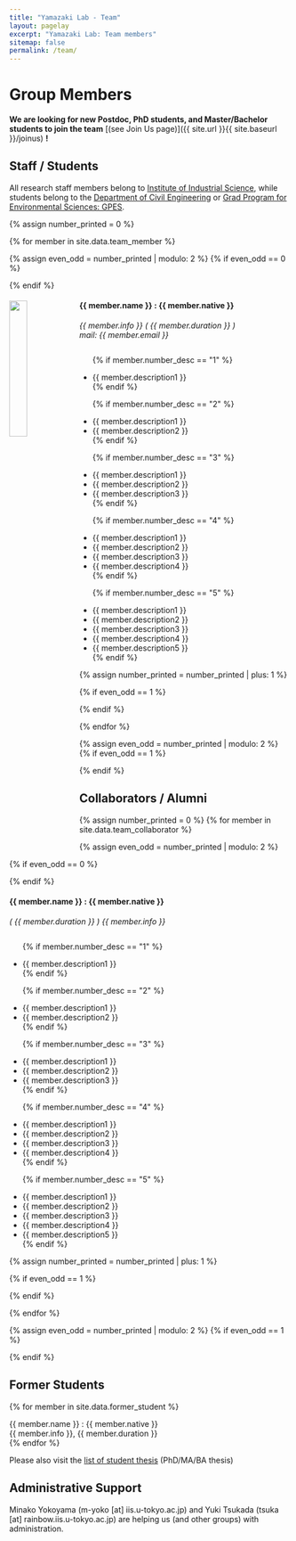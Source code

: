 ```yaml
---
title: "Yamazaki Lab - Team"
layout: pagelay
excerpt: "Yamazaki Lab: Team members"
sitemap: false
permalink: /team/
---
```


# Group Members

 **We are  looking for new Postdoc, PhD students, and Master/Bachelor students to join the team** [(see Join Us page)]({{ site.url }}{{ site.baseurl }}/joinus) **!**

## Staff / Students

All research staff members belong to  [Institute of Industrial Science](https://www.iis.u-tokyo.ac.jp/), while students belong to the [Department of Civil Engineering](http://www.civil.t.u-tokyo.ac.jp/en/) or [Grad Program for Environmental Sciences: GPES](https://gpes.c.u-tokyo.ac.jp/index.html).

{% assign number_printed = 0 %}

{% for member in site.data.team_member %}

{% assign even_odd = number_printed | modulo: 2 %}
{% if even_odd == 0 %}
<div class="row">
{% endif %}

<div class="col-sm-6 clearfix">
  <img src="{{ site.url }}{{ site.baseurl }}/images/teampic/{{ member.photo }}" class="img-responsive" width="25%" style="float: left" />
  <h4>{{ member.name }} : {{ member.native }} </h4>
  <i>{{ member.info }} ( {{ member.duration }} )<br>mail: {{ member.email }} </i>

<ul style="overflow: hidden">

  {% if member.number_desc == "1" %}
  <li> {{ member.description1 }} </li>
  {% endif %}

  {% if member.number_desc == "2" %}
  <li> {{ member.description1 }} </li>
  <li> {{ member.description2 }} </li>
  {% endif %}

  {% if member.number_desc == "3" %}
  <li> {{ member.description1 }} </li>
  <li> {{ member.description2 }} </li>
  <li> {{ member.description3 }} </li>
  {% endif %}

  {% if member.number_desc == "4" %}
  <li> {{ member.description1 }} </li>
  <li> {{ member.description2 }} </li>
  <li> {{ member.description3 }} </li>
  <li> {{ member.description4 }} </li>
  {% endif %}

  {% if member.number_desc == "5" %}
  <li> {{ member.description1 }} </li>
  <li> {{ member.description2 }} </li>
  <li> {{ member.description3 }} </li>
  <li> {{ member.description4 }} </li>
  <li> {{ member.description5 }} </li>
  {% endif %}

  </ul>
</div>

{% assign number_printed = number_printed | plus: 1 %}

{% if even_odd == 1 %}
</div>
{% endif %}

{% endfor %}

{% assign even_odd = number_printed | modulo: 2 %}
{% if even_odd == 1 %}
</div>
{% endif %}


## Collaborators / Alumni

{% assign number_printed = 0 %}
{% for member in site.data.team_collaborator %}

{% assign even_odd = number_printed | modulo: 2 %}

{% if even_odd == 0 %}
<div class="row">
{% endif %}

<div class="col-sm-6 clearfix">
  <h4>{{ member.name }} : {{ member.native }}</h4>
  <i>( {{ member.duration }} ) {{ member.info }}</i>
  <ul style="overflow: hidden">

  {% if member.number_desc == "1" %}
  <li> {{ member.description1 }} </li>
  {% endif %}

  {% if member.number_desc == "2" %}
  <li> {{ member.description1 }} </li>
  <li> {{ member.description2 }} </li>
  {% endif %}

  {% if member.number_desc == "3" %}
  <li> {{ member.description1 }} </li>
  <li> {{ member.description2 }} </li>
  <li> {{ member.description3 }} </li>
  {% endif %}

  {% if member.number_desc == "4" %}
  <li> {{ member.description1 }} </li>
  <li> {{ member.description2 }} </li>
  <li> {{ member.description3 }} </li>
  <li> {{ member.description4 }} </li>
  {% endif %}

  {% if member.number_desc == "5" %}
  <li> {{ member.description1 }} </li>
  <li> {{ member.description2 }} </li>
  <li> {{ member.description3 }} </li>
  <li> {{ member.description4 }} </li>
  <li> {{ member.description5 }} </li>
  {% endif %}


  </ul>
</div>

{% assign number_printed = number_printed | plus: 1 %}

{% if even_odd == 1 %}
</div>
{% endif %}

{% endfor %}

{% assign even_odd = number_printed | modulo: 2 %}
{% if even_odd == 1 %}
</div>
{% endif %}

## Former Students
<div class="row">

{% for member in site.data.former_student %}
<div class="col-sm-4 clearfix">
{{ member.name }} : {{ member.native }} <br/> {{ member.info }}, {{ member.duration }}
</div>
{% endfor %}

</div>

Please also visit the [list of student thesis](../student_thesis/) (PhD/MA/BA thesis)

## Administrative Support
Minako Yokoyama (m-yoko [at] iis.u-tokyo.ac.jp) and Yuki Tsukada (tsuka [at] rainbow.iis.u-tokyo.ac.jp) are helping us (and other groups) with administration.
